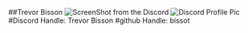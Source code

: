 ##Trevor Bisson
![ScreenShot from the Discord](/lab-01/imgs/discordss.png)
![Discord Profile Pic](/lab-01/imgs/pp.png)
#Discord Handle: Trevor Bisson
#github Handle: bissot